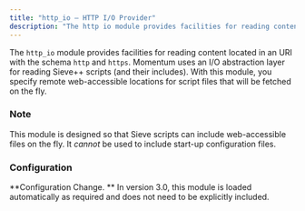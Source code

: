 ```yaml
---
title: "http_io – HTTP I/O Provider"
description: "The http io module provides facilities for reading content located in an URI with the schema http and https Momentum uses an I O abstraction layer for reading Sieve scripts and their includes With this module you specify remote web accessible locations for script files that will be fetched on..."
---
```


<a name="idp20074720"></a> 

The `http_io` module provides facilities for reading content located in an URI with the schema `http` and `https`. Momentum uses an I/O abstraction layer for reading Sieve++ scripts (and their includes). With this module, you specify remote web-accessible locations for script files that will be fetched on the fly.

### Note

This module is designed so that Sieve scripts can include web-accessible files on the fly. It *cannot* be used to include start-up configuration files.

### <a name="idp20079760"></a> Configuration

**Configuration Change. ** In version 3.0, this module is loaded automatically as required and does not need to be explicitly included.